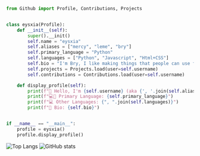 ```py
from Github import Profile, Contributions, Projects


class eysxia(Profile):
    def __init__(self):
        super().__init()
        self.name = "eysxia"
        self.aliases = ["mercy", "leme", "bry"]
        self.primary_language = "Python"
        self.languages = ["Python", "Javascript", "Html+CSS"]
        self.bio = "I'm Bry, I like making things that people can use for free 💯"
        self.projects = Projects.load(user=self.username)
        self.contributions = Contributions.load(user=self.username)

    def display_profile(self):
        print(f"👋 Hello, I'm {self.username} (aka {', '.join(self.aliases)})!")
        print(f"💻📌 Primary Language: {self.primary_language}")
        print(f"💻 Other Languages: {", ".join(self.languages)}")
        print(f"📜 Bio: {self.bio}")


if __name__ == "__main__":
    profile = eysxia()
    profile.display_profile()
```

![Top Langs](https://github-readme-stats.vercel.app/api/top-langs/?username=eysxia&layout=donut-vertical&bg_color=00000000)
![GitHub stats](https://github-readme-stats.vercel.app/api?username=eysxia&show_icons=true&bg_color=00000000)
